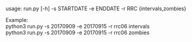 usage: run.py [-h] -s STARTDATE -e ENDDATE -r RRC {intervals,zombies}

Example:  
python3 run.py -s 20170909 -e 20170915 -r rrc06 intervals   
python3 run.py -s 20170909 -e 20170915 -r rrc06 zombies
